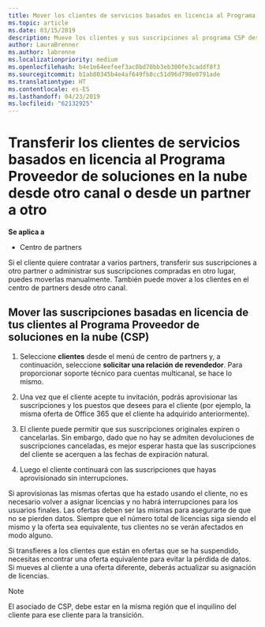 ```yaml
---
title: Mover los clientes de servicios basados en licencia al Programa Proveedor de soluciones en la nube en el Centro de partners | Centro de partners
ms.topic: article
ms.date: 03/15/2019
description: Mueve los clientes y sus suscripciones al programa CSP desde otro canal o desde otro partner.
author: LauraBrenner
ms.author: labrenne
ms.localizationpriority: medium
ms.openlocfilehash: b4e1e64eefeef3ac0bd70bb3eb300fe3caddf8f3
ms.sourcegitcommit: b1ab80345b4e4af649fb8cc51d96d798e0791ade
ms.translationtype: HT
ms.contentlocale: es-ES
ms.lasthandoff: 04/23/2019
ms.locfileid: "62132925"
---
```

# <a name="transfer-license-based-services-customers-to-the-cloud-solution-provider-program-from-another-channel-or-from-one-partner-to-another"></a>Transferir los clientes de servicios basados en licencia al Programa Proveedor de soluciones en la nube desde otro canal o desde un partner a otro

**Se aplica a**

-  Centro de partners

Si el cliente quiere contratar a varios partners, transferir sus suscripciones a otro partner o administrar sus suscripciones compradas en otro lugar, puedes moverlas manualmente. También puede mover a los clientes en el centro de partners desde otro canal.

## <a name="move-your-customers-license-based-subscriptions-to-the-cloud-solution-provider-program-csp"></a>Mover las suscripciones basadas en licencia de tus clientes al Programa Proveedor de soluciones en la nube (CSP)

1. Seleccione **clientes** desde el menú de centro de partners y, a continuación, seleccione **solicitar una relación de revendedor**. Para proporcionar soporte técnico para cuentas multicanal, se hace lo mismo.

2.  Una vez que el cliente acepte tu invitación, podrás aprovisionar las suscripciones y los puestos que desees para el cliente (por ejemplo, la misma oferta de Office 365 que el cliente ha adquirido anteriormente).

3. El cliente puede permitir que sus suscripciones originales expiren o cancelarlas. Sin embargo, dado que no hay se admiten devoluciones de suscripciones canceladas, es mejor esperar hasta que las suscripciones del cliente se acerquen a las fechas de expiración natural.

4. Luego el cliente continuará con las suscripciones que hayas aprovisionado sin interrupciones.


Si aprovisionas las mismas ofertas que ha estado usando el cliente, no es necesario volver a asignar licencias y no habrá interrupciones para los usuarios finales. Las ofertas deben ser las mismas para asegurarte de que no se pierden datos. Siempre que el número total de licencias siga siendo el mismo y la oferta sea equivalente, tus clientes no se verán afectados en modo alguno.

Si transfieres a los clientes que están en ofertas que se ha suspendido, necesitas encontrar una oferta equivalente para evitar la pérdida de datos. Si mueves al cliente a una oferta diferente, deberás actualizar su asignación de licencias.

>[!NOTE]
>El asociado de CSP, debe estar en la misma región que el inquilino del cliente para ese cliente para la transición. 



